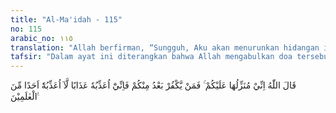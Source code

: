 ```yaml
---
title: "Al-Ma'idah - 115"
no: 115
arabic_no: ١١٥
translation: "Allah berfirman, “Sungguh, Aku akan menurunkan hidangan itu kepadamu, tetapi barangsiapa kafir di antaramu setelah (turun hidangan) itu, maka sungguh, Aku akan mengazabnya dengan azab yang tidak pernah Aku timpakan kepada seorang pun di antara umat manusia (seluruh alam).”"
tafsir: "Dalam ayat ini diterangkan bahwa Allah mengabulkan doa tersebut dan menurunkan hidangan sesuai dengan permintaan mereka. Tetapi, dengan syarat bahwa sesudah turunnya hidangan itu, tidak boleh ada di antara mereka yang tetap kafir, atau kembali kafir sesudah beriman, karena mereka telah diberi pelajaran dan keterangan-keterangan tentang kekuasaan dan kebesaran Allah, kemudian diberi pula bukti nyata yang dapat mereka saksikan dengan panca indera mereka sendiri. Apabila masih ada di antara mereka yang kafir maka sepantasnya kemurkaan dan azab Allah ditimpakan kepada mereka, yang melebihi azab yang ditimpakan kepada orang-orang kafir lainnya.\n\nPendapat para ulama beragam mengenai macam makanan yang diturunkan Allah dalam hidangan tersebut. Tetapi masalah tersebut bukanlah masalah yang penting untuk dibicarakan, Al-Qur'an sendiri tidak menyebutkannya. Demikian pula Rasulullah saw. Yang perlu kita perhatikan ialah hubungan sebab akibat, serta isi dan tujuan dari kisah tersebut, untuk dijadikan iktibar dan pelajaran guna memperkokoh iman dan keyakinan kita kepada Allah dengan segala sifat-sifat kesempurnaan-Nya."
---
```


قَالَ اللّٰهُ اِنِّيْ مُنَزِّلُهَا عَلَيْكُمْ ۚ فَمَنْ يَّكْفُرْ بَعْدُ مِنْكُمْ فَاِنِّيْٓ اُعَذِّبُهٗ عَذَابًا لَّآ اُعَذِّبُهٗٓ اَحَدًا مِّنَ الْعٰلَمِيْنَ ࣖ 
